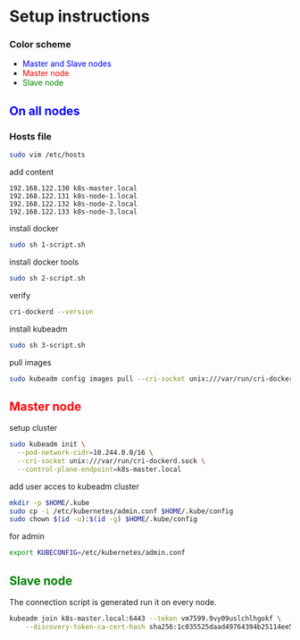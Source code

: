 # Setup instructions
### Color scheme
- <span style="color:blue">Master and Slave nodes</span>
- <span style="color:red">Master node</span>
- <span style="color:green">Slave node</span>

## <span style="color:blue">On all nodes</span>
### Hosts file
```bash
sudo vim /etc/hosts
```
add content
```text
192.168.122.130 k8s-master.local
192.168.122.131 k8s-node-1.local
192.168.122.132 k8s-node-2.local
192.168.122.133 k8s-node-3.local
```
install docker
```bash
sudo sh 1-script.sh
```
install docker tools
```bash
sudo sh 2-script.sh
```
verify
```bash
cri-dockerd --version
```
install kubeadm
```bash
sudo sh 3-script.sh
```
pull images
```bash
sudo kubeadm config images pull --cri-socket unix:///var/run/cri-dockerd.sock
```
## <span style="color:red">Master node</span>
setup cluster
```bash
sudo kubeadm init \
  --pod-network-cidr=10.244.0.0/16 \
  --cri-socket unix:///var/run/cri-dockerd.sock \
  --control-plane-endpoint=k8s-master.local
```
add user acces to kubeadm cluster
```bash
mkdir -p $HOME/.kube
sudo cp -i /etc/kubernetes/admin.conf $HOME/.kube/config
sudo chown $(id -u):$(id -g) $HOME/.kube/config
```
for admin
```bash
export KUBECONFIG=/etc/kubernetes/admin.conf
```
## <span style="color:green">Slave node</span>
The connection script is generated run it on every node.
```bash
kubeadm join k8s-master.local:6443 --token vm7599.9vy09uslchlhgokf \
	--discovery-token-ca-cert-hash sha256:1c035525daad49764394b25114ee51bb647945cf88a3b2d93cef2c1480986f68 
```